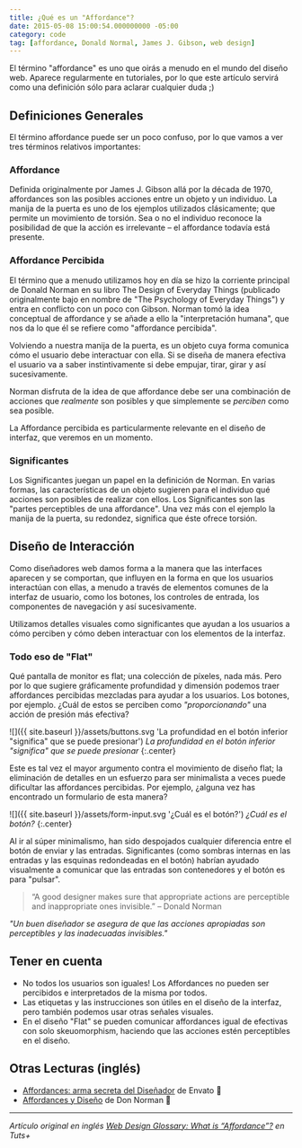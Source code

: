 ```yaml
---
title: ¿Qué es un "Affordance"?
date: 2015-05-08 15:00:54.000000000 -05:00
category: code
tag: [affordance, Donald Normal, James J. Gibson, web design]
---
```

El término "affordance" es uno que oirás a menudo en el mundo del diseño web. Aparece regularmente en tutoriales, por lo que este artículo servirá como una definición sólo para aclarar cualquier duda ;)

## Definiciones Generales #

El término affordance puede ser un poco confuso, por lo que vamos a ver tres términos relativos importantes:

### Affordance #

Definida originalmente por James J. Gibson allá por la década de 1970, affordances son las posibles acciones entre un objeto y un individuo. La manija de la puerta es uno de los ejemplos utilizados clásicamente; que permite un movimiento de torsión. Sea o no el individuo reconoce la posibilidad de que la acción es irrelevante – el affordance todavía está presente.

### Affordance Percibida #

El término que a menudo utilizamos hoy en día se hizo la corriente principal de Donald Norman en su libro The Design of Everyday Things (publicado originalmente bajo en nombre de "The Psychology of Everyday Things") y entra en conflicto con un poco con Gibson. Norman tomó la idea conceptual de affordance y se añade a ello la "interpretación humana", que nos da lo que él se refiere como "affordance percibida".

Volviendo a nuestra manija de la puerta, es un objeto cuya forma comunica cómo el usuario debe interactuar con ella. Si se diseña de manera efectiva el usuario va a saber instintivamente si debe empujar, tirar, girar y así sucesivamente.

Norman disfruta de la idea de que affordance debe ser una combinación de acciones que <em>realmente</em> son posibles y que simplemente se *perciben* como sea posible.

La Affordance percibida es particularmente relevante en el diseño de interfaz, que veremos en un momento.

### Significantes #

Los Significantes juegan un papel en la definición de Norman. En varias formas, las características de un objeto sugieren para el individuo qué acciones son posibles de realizar con ellos. Los Significantes son las "partes perceptibles de una affordance". Una vez más con el ejemplo la manija de la puerta, su redondez, significa que éste ofrece torsión.

## Diseño de Interacción #

Como diseñadores web damos forma a la manera que las interfaces aparecen y se comportan, que influyen en la forma en que los usuarios interactúan con ellas, a menudo a través de elementos comunes de la interfaz de usuario, como los botones, los controles de entrada, los componentes de navegación y así sucesivamente.

Utilizamos detalles visuales como significantes que ayudan a los usuarios a cómo perciben y cómo deben interactuar con los elementos de la interfaz.

### Todo eso de "Flat" #

Qué pantalla de monitor es flat; una colección de píxeles, nada más. Pero por lo que sugiere gráficamente profundidad y dimensión podemos traer affordances percibidas mezcladas para ayudar a los usuarios. Los botones, por ejemplo. ¿Cuál de estos se perciben como *"proporcionando"* una acción de presión más efectiva?

![]({{ site.baseurl }}/assets/buttons.svg 'La profundidad en el botón inferior "significa" que se puede presionar')
*La profundidad en el botón inferior "significa" que se puede presionar*
{:.center}

Este es tal vez el mayor argumento contra el movimiento de diseño flat; la eliminación de detalles en un esfuerzo para ser minimalista a veces puede dificultar las affordances percibidas. Por ejemplo, ¿alguna vez has encontrado un formulario de esta manera?

![]({{ site.baseurl }}/assets/form-input.svg '¿Cuál es el botón?')
*¿Cuál es el botón?*
{:.center}

Al ir al súper minimalismo, han sido despojados cualquier diferencia entre el botón de enviar y las entradas. Significantes (como sombras internas en las entradas y las esquinas redondeadas en el botón) habrían ayudado visualmente a comunicar que las entradas son contenedores y el botón es para "pulsar".

>“A good designer makes sure that appropriate actions are perceptible and inappropriate ones invisible.” – Donald Norman

*"Un buen diseñador se asegura de que las acciones apropiadas son perceptibles y las inadecuadas invisibles."*

## Tener en cuenta #

* No todos los usuarios son iguales! Los Affordances no pueden ser percibidos e interpretados de la misma por todos.
* Las etiquetas y las instrucciones son útiles en el diseño de la interfaz, pero también podemos usar otras señales visuales.
* En el diseño "Flat" se pueden comunicar affordances igual de efectivas con solo skeuomorphism, haciendo que las acciones estén perceptibles en el diseño.

## Otras Lecturas (inglés) #

* [Affordances: arma secreta del Diseñador](http://inside.envato.com/affordances-the-designers-secret-weapon/) de Envato :100:
* [Affordances y Diseño](http://www.jnd.org/dn.mss/affordances_and.html) de Don Norman :100:

***

*Artículo original en inglés [Web Design Glossary: What is “Affordance”?](https://webdesign.tutsplus.com/articles/web-design-glossary-what-is-affordance--cms-23902) en Tuts+*
